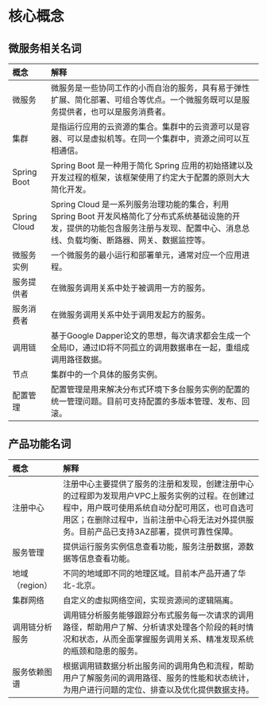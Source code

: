 # 核心概念


## 微服务相关名词


| 概念 | 解释 |
| :- | :- |
|  微服务 |  微服务是一些协同工作的小而自治的服务，具有易于弹性扩展、简化部署、可组合等优点。一个微服务既可以是服务提供者，也可以是服务消费者。 |
| 集群  |  是指运行应用的云资源的集合。集群中的云资源可以是容器、可以是虚拟机等。在同一个集群中，资源之间可以互相通信。 |
|  Spring Boot  |  Spring Boot 是一种用于简化 Spring 应用的初始搭建以及开发过程的框架，该框架使用了约定大于配置的原则大大简化开发。  |
|  Spring Cloud  | Spring Cloud 是一系列服务治理功能的集合，利用 Spring Boot 开发风格简化了分布式系统基础设施的开发，提供的功能包含服务注册与发现、配置中心、消息总线、负载均衡、断路器、网关、数据监控等。 |
|  微服务实例  |  一个微服务的最小运行和部署单元，通常对应一个应用进程。 |
|  服务提供者  |  在微服务调用关系中处于被调用一方的服务。 |
|  服务消费者   |  在微服务调用关系中处于调用发起方的服务。 |
|  调用链  | 基于Google Dapper论文的思想，每次请求都会生成一个全局ID，通过ID将不同孤立的调用数据串在一起，重组成调用路径数据。 |
| 节点   | 	集群中的一个具体的服务实例。  |
| 配置管理   |  配置管理是用来解决分布式环境下多台服务实例的配置的统一管理问题。目前可支持配置的多版本管理、发布、回滚。 |

	

## 产品功能名词

| 概念 | 解释 |
| :- | :- |
|  注册中心 | 注册中心主要提供了服务的注册和发现，创建注册中心的过程即为发现用户VPC上服务实例的过程。在创建过程中，用户既可使用系统自动分配可用区，也可自选可用区；在删除过程中，当前注册中心将无法对外提供服务。目前产品已支持3AZ部署，提供可靠性保障。 |
|  服务管理  | 提供运行服务实例信息查看功能，服务注册数据，源数据等信息查看功能。  |
|  地域（region）  | 不同的地域即不同的地理区域。目前本产品开通了华北-北京。 |
|  集群网络  | 自定义的虚拟网络空间，实现资源间的逻辑隔离。 |
|  调用链分析服务   |  调用链分析服务能够跟踪分布式服务每一次请求的调用路径，帮助用户了解、分析请求处理各个阶段的耗时情况和状态，从而全面掌握服务调用关系、精准发现系统的瓶颈和隐患的服务。 |
|  服务依赖图谱  | 根据调用链数据分析出服务间的调用角色和流程，帮助用户了解服务间的调用路径、服务的性能和状态统计，为用户进行问题的定位、排查以及优化提供数据支持。 |

